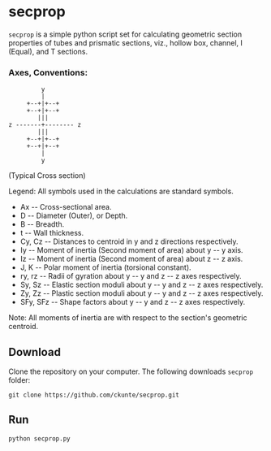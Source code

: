 # secprop

`secprop` is a simple python script set for calculating geometric section properties of tubes and prismatic sections, viz., hollow box, channel, I (Equal), and T sections.

### Axes, Conventions:

             y
             |
         +--+|+--+
         +--+|+--+
            |||
    z -------+-------- z
            |||
         +--+|+--+
         +--+|+--+
             |
             y
          
   (Typical Cross section)


Legend: All symbols used in the calculations are standard symbols.

- Ax -- Cross-sectional area.
- D -- Diameter (Outer), or Depth.
- B -- Breadth.
- t -- Wall thickness.
- Cy, Cz -- Distances to centroid in y and z directions respectively.
- Iy -- Moment of inertia (Second moment of area) about y -- y axis.
- Iz -- Moment of inertia (Second moment of area) about z -- z axis.
- J, K -- Polar moment of inertia (torsional constant).
- ry, rz -- Radii of gyration  about y -- y and z -- z axes respectively.
- Sy, Sz -- Elastic section moduli about y -- y and z -- z axes respectively.
- Zy, Zz -- Plastic section moduli about y -- y and z -- z axes respectively.
- SFy, SFz -- Shape factors about  y -- y and z -- z axes respectively.

Note: All moments of inertia are with respect to the section's geometric centroid.

## Download

Clone the repository on your computer. The following downloads `secprop` folder:

	git clone https://github.com/ckunte/secprop.git

## Run

	python secprop.py

